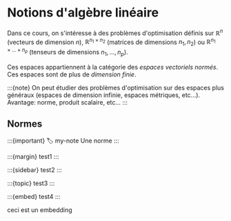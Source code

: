 # Notions d'algèbre linéaire

Dans ce cours, on s'intéresse à des problèmes d'optimisation définis sur $\mathbb{R}^n$ (vecteurs de dimension $n$), $\mathbb{R}^{n_1\times n_2}$ (matrices de dimensions $n_1,n_2$) ou $\mathbb{R}^{n_1\times\ldots\times n_p}$ (tenseurs de dimensions $n_1,\ldots,n_p$).

Ces espaces appartiennent à la catégorie des *espaces vectoriels normés*. Ces espaces sont de plus de *dimension finie*.

:::{note}
On peut étudier des problèmes d'optimisation sur des espaces plus généraux (espaces de dimension infinie, espaces métriques, etc...).  Avantage: norme, produit scalaire, etc...
:::

## Normes

:::{important}
:label: my-note
Une norme
:::

:::{margin}
test1
:::

:::{sidebar}
test2
:::

:::{topic}
test3
:::


:::{embed}
test4
:::


ceci est un embedding [](#my-note)

